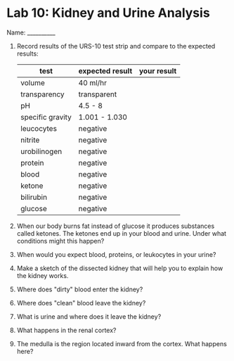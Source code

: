 # Lab 10: Kidney and Urine Analysis

Name: __________

1. Record results of the URS-10 test strip and compare to the expected results:

   | test             | expected result | your result |
   | ---------------- | --------------- | ----------- |
   | volume           | 40 ml/hr        |             |
   | transparency     | transparent     |             |
   | pH               | 4.5 - 8         |             |
   | specific gravity | 1.001 - 1.030   |             |
   | leucocytes       | negative        |             |
   | nitrite          | negative        |             |
   | urobilinogen     | negative        |             |
   | protein          | negative        |             |
   | blood            | negative        |             |
   | ketone           | negative        |             |
   | bilirubin        | negative        |             |
   | glucose          | negative        |             |

2. When our body burns fat instead of glucose it produces substances called ketones. The
ketones end up in your blood and urine. Under what conditions might this happen?
3. When would you expect blood, proteins, or leukocytes in your urine?
4. Make a sketch of the dissected kidney that will help you to explain how the kidney works.
5. Where does "dirty" blood enter the kidney?
6. Where does "clean" blood leave the kidney?
7. What is urine and where does it leave the kidney?
8. What happens in the renal cortex?
9. The medulla is the region located inward from the cortex. What happens here?